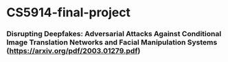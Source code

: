 # CS5914-final-project
### Disrupting Deepfakes: Adversarial Attacks Against Conditional Image Translation Networks and Facial Manipulation Systems (https://arxiv.org/pdf/2003.01279.pdf)
